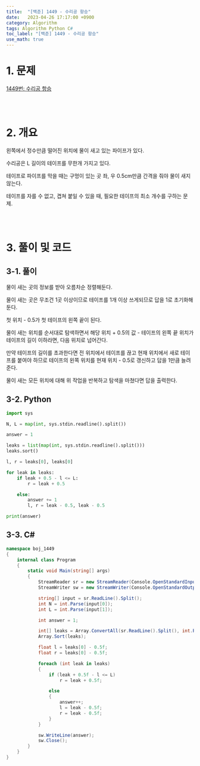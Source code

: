 ```yaml
---
title:  "[백준] 1449 - 수리공 항승"
date:   2023-04-26 17:17:00 +0900
category: Algorithm
tags: Algorithm Python C#
toc_label: "[백준] 1449 - 수리공 항승"
use_math: true
---
```


# 1. 문제
[1449번: 수리공 항승](https://www.acmicpc.net/problem/1449)


<br/>
<br/>

# 2. 개요
왼쪽에서 정수만큼 떨어진 위치에 물이 새고 있는 파이프가 있다.

수리공은 L 길이의 테이프를 무한개 가지고 있다.

테이프로 파이프를 막을 때는 구멍이 있는 곳 좌, 우 0.5cm만큼 간격을 줘야 물이 새지 않는다.

테이프를 자를 수 없고, 겹쳐 붙일 수 있을 때, 필요한 테이프의 최소 개수를 구하는 문제.

<br/>
<br/>

# 3. 풀이 및 코드
## 3-1. 풀이
물이 새는 곳의 정보를 받아 오름차순 정렬해둔다.

물이 새는 곳은 무조건 1곳 이상이므로 테이프를 1개 이상 쓰게되므로 답을 1로 초기화해둔다.

첫 위치 - 0.5가 첫 테이프의 왼쪽 끝이 된다.

물이 새는 위치를 순서대로 탐색하면서 해당 위치 + 0.5의 값 - 테이프의 왼쪽 끝 위치가 테이프의 길이 이하라면, 다음 위치로 넘어간다.

만약 테이프의 길이를 초과한다면 전 위치에서 테이프를 끊고 현재 위치에서 새로 테이프를 붙여야 하므로 테이프의 왼쪽 위치를 현재 위치 - 0.5로 갱신하고 답을 1만큼 늘려준다.

물이 새는 모든 위치에 대해 위 작업을 반복하고 탐색을 마쳤다면 답을 출력한다.

## 3-2. Python

```python
import sys

N, L = map(int, sys.stdin.readline().split())

answer = 1

leaks = list(map(int, sys.stdin.readline().split()))
leaks.sort()

l, r = leaks[0], leaks[0]

for leak in leaks:
    if leak + 0.5 - l <= L:
        r = leak + 0.5

    else:
        answer += 1
        l, r = leak - 0.5, leak - 0.5

print(answer)
```

## 3-3. C#

```csharp
namespace boj_1449
{
    internal class Program
    {
        static void Main(string[] args)
        {
            StreamReader sr = new StreamReader(Console.OpenStandardInput());
            StreamWriter sw = new StreamWriter(Console.OpenStandardOutput());

            string[] input = sr.ReadLine().Split();
            int N = int.Parse(input[0]);
            int L = int.Parse(input[1]);

            int answer = 1;

            int[] leaks = Array.ConvertAll(sr.ReadLine().Split(), int.Parse);
            Array.Sort(leaks);

            float l = leaks[0] - 0.5f;
            float r = leaks[0] - 0.5f;

            foreach (int leak in leaks)
            {
                if (leak + 0.5f - l <= L)
                    r = leak + 0.5f;

                else
                {
                    answer++;
                    l = leak - 0.5f;
                    r = leak - 0.5f;
                }
            }

            sw.WriteLine(answer);
            sw.Close();
        }
    }
}
```